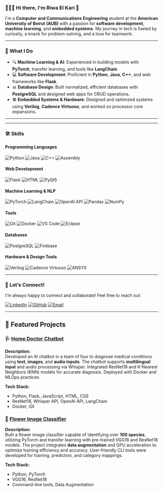 ### 👩🏻‍💻 Hi there, I'm **Riwa El Kari** 👋

I'm a **Computer and Communications Engineering** student at the **American University of Beirut (AUB)** with a passion for **software development**, **machine learning**, and **embedded systems**. My journey in tech is fueled by curiosity, a knack for problem-solving, and a love for teamwork.

---

### 🚀 **What I Do**
- 🔍 **Machine Learning & AI**: Experienced in building models with **PyTorch**, transfer learning, and tools like **LangChain**.
- 💻 **Software Development**: Proficient in **Python**, **Java**, **C++**, and web frameworks like **Flask**.
- 📊 **Database Design**: Built normalized, efficient databases with **PostgreSQL** and designed web apps for CRUD operations.
- 🛠️ **Embedded Systems & Hardware**: Designed and optimized systems using **Verilog**, **Cadence Virtuoso**, and worked on processor core expansions.


---

---

### 🛠️ **Skills**

#### **Programming Languages**
![Python](https://img.shields.io/badge/Python-3776AB?style=for-the-badge&logo=python&logoColor=white)
![Java](https://img.shields.io/badge/Java-007396?style=for-the-badge&logo=java&logoColor=white)
![C++](https://img.shields.io/badge/C++-00599C?style=for-the-badge&logo=cplusplus&logoColor=white)
![Assembly](https://img.shields.io/badge/Assembly-555555?style=for-the-badge)

#### **Web Development**
![Flask](https://img.shields.io/badge/Flask-000000?style=for-the-badge&logo=flask&logoColor=white)
![HTML](https://img.shields.io/badge/HTML-E34F26?style=for-the-badge&logo=html5&logoColor=white)
![PyQt5](https://img.shields.io/badge/PyQt5-41CD52?style=for-the-badge&logo=qt&logoColor=white)

#### **Machine Learning & NLP**
![PyTorch](https://img.shields.io/badge/PyTorch-EE4C2C?style=for-the-badge&logo=pytorch&logoColor=white)
![LangChain](https://img.shields.io/badge/LangChain-20A1F1?style=for-the-badge)
![OpenAI API](https://img.shields.io/badge/OpenAI_API-412991?style=for-the-badge&logo=openai&logoColor=white)
![Pandas](https://img.shields.io/badge/Pandas-150458?style=for-the-badge&logo=pandas&logoColor=white)
![NumPy](https://img.shields.io/badge/NumPy-013243?style=for-the-badge&logo=numpy&logoColor=white)

#### **Tools**
![Git](https://img.shields.io/badge/Git-F05032?style=for-the-badge&logo=git&logoColor=white)
![Docker](https://img.shields.io/badge/Docker-2496ED?style=for-the-badge&logo=docker&logoColor=white)
![VS Code](https://img.shields.io/badge/VS_Code-007ACC?style=for-the-badge&logo=visualstudiocode&logoColor=white)
![Eclipse](https://img.shields.io/badge/Eclipse-2C2255?style=for-the-badge&logo=eclipse&logoColor=white)

#### **Databases**
![PostgreSQL](https://img.shields.io/badge/PostgreSQL-336791?style=for-the-badge&logo=postgresql&logoColor=white)
![Firebase](https://img.shields.io/badge/Firebase-FFCA28?style=for-the-badge&logo=firebase&logoColor=black)

#### **Hardware & Design Tools**
![Verilog](https://img.shields.io/badge/Verilog-555555?style=for-the-badge)
![Cadence Virtuoso](https://img.shields.io/badge/Cadence_Virtuoso-000000?style=for-the-badge)
![ANSYS](https://img.shields.io/badge/ANSYS-FF8C00?style=for-the-badge&logo=ansys&logoColor=white)


---

### 🤝 **Let’s Connect!**

I'm always happy to connect and collaborate! Feel free to reach out:

[![LinkedIn](https://img.shields.io/badge/LinkedIn-0077B5?style=for-the-badge&logo=linkedin&logoColor=white)](https://www.linkedin.com/in/riwa-el-kari-50886729b)
[![GitHub](https://img.shields.io/badge/GitHub-181717?style=for-the-badge&logo=github&logoColor=white)](https://github.com/riwaelkari)
[![Email](https://img.shields.io/badge/Email-D14836?style=for-the-badge&logo=gmail&logoColor=white)](mailto:elkaririwa@gmail.com)

---
## 🚀 **Featured Projects**

### 🩺 [Home Doctor Chatbot](https://github.com/riwaelkari/AI-Home-Doctor-Chatbot)

**Description:**  
Developed an AI chatbot in a team of four to diagnose medical conditions using **text**, **images**, and **audio inputs**. The chatbot supports **multilingual input** and audio processing via Whisper. Integrated ResNet18 and K-Nearest Neighbors (KNN) models for accurate diagnosis. Deployed with Docker and MLOps practices.

**Tech Stack:**  
- Python, Flask, JavaScript, HTML, CSS  
- ResNet18, Whisper API, OpenAI API, LangChain  
- Docker, Git  
### 🌸 [Flower Image Classifier](https://github.com/riwaelkari/Flower-Classifier)

**Description:**  
Built a flower image classifier capable of identifying over **100 species**, utilizing PyTorch and transfer learning with pre-trained VGG16 and ResNet18 models. The project integrates **data augmentation** and GPU acceleration to optimize training efficiency and accuracy. User-friendly CLI tools were developed for training, prediction, and category mappings.

**Tech Stack:**  
- Python, PyTorch  
- VGG16, ResNet18  
- Command-line tools, Data Augmentation  

